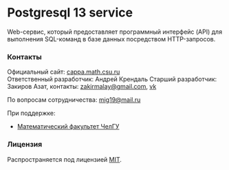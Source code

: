 # Postgresql 13 service
Web-сервис, который предоставляет программный интерфейс (API) для выполнения SQL-команд в базе данных
посредством HTTP-запросов.

### Контакты
Официальный сайт: [cappa.math.csu.ru](http://cappa.math.csu.ru/)  
Ответственный разработчик: Андрей Крендаль
Старший разработчик: Закиров Азат, контакты: zakirmalay@gmail.com, [vk](https://vk.com/60braids)   

По вопросам сотрудничества: mig19@mail.ru

При поддержке:
 * [Математический факультет ЧелГУ](http://math.csu.ru)

### Лицензия
Распространяется под лицензией [MIT](LICENSE).